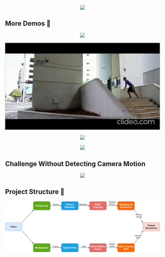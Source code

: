 <p align=center>
    <img src="./img/result2.gif">
</p>

## More Demos 🎥

<p align=center>
    <img src="./img/good3.gif">
</p>
<p align=center>
    <img src="./img/good2.gif">
</p>
<p align=center>
    <img src="./img/good4.gif">
</p>
<p align=center>
    <img src="./img/good.gif">
</p>

## Challenge Without Detecting Camera Motion

<p align=center>
    <img src="./img/challenge.gif">
</p>

## Project Structure 🔨

<p align=center>
    <img src="./img/structure2.png">
</p>
